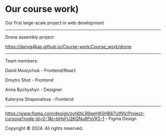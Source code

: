 # Our course work)

Our first large-scale project in web development

------------------------

 Drone assembly project

https://danya4kas.github.io/Course-work/Course_work/drone


 -----------------------

 Team members:
 
 Daniil Mosiychuk - Frontend/React
 
 Dmytro Shot - Frontend
 
 Anna Bychyshyn - Designer
 
 Kateryna Shapovalova - Frontend


------------------------------------------ 

https://www.figma.com/design/zvh6hLR9qeH6SHB87Ulf9V/Project-cursova?node-id=0-1&t=bHsFU2KQNu8PsVK5-1 - Figma Design

Copyright © 2024. All rights reserved.
